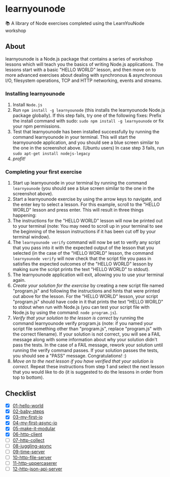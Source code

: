 # learnyounode
📚 A library of Node exercises completed using the LearnYouNode workshop

## About

learnyounode is a Node.js package that contains a series of workshop lessons which will teach you the basics of writing Node.js applications. The lessons start with a basic "HELLO WORLD" lesson, and then move on to more advanced exercises about dealing with synchronous & asynchronous I/O, filesystem operations, TCP and HTTP networking, events and streams.

### Installing learnyounode

1. Install `Node.js`
2. Run `npm install -g learnyounode` (this installs the learnyounode Node.js package globally). If this step fails, try one of the following fixes:
Prefix the install command with sudo: `sudo npm install -g learnyounode`
or
fix your npm permissions.
3. Test that learnyounode has been installed successfully by running the command learnyounode in your terminal. This will start the learnyounode application, and you should see a blue screen similar to the one in the screenshot above.
(Ubuntu users) In case step 3 fails, run `sudo apt-get install nodejs-legacy`
4. *profit!*

### Completing your first exercise

1. Start up learnyounode in your terminal by running the command `learnyounode` (you should see a blue screen similar to the one in the screenshot above).
2. Start a learnyounode exercise by using the arrow keys to navigate, and the enter key to select a lesson. For this example, scroll to the "HELLO WORLD" lesson and press enter. This will result in three things happening:
3. The instructions for the "HELLO WORLD" lesson will now be printed out to your terminal (note: You may need to scroll up in your terminal to see the beginning of the lesson instructions if it has been cut off by your terminal window).
4. The `learnyounode verify` command will now be set to verify any script that you pass into it with the expected output of the lesson that you selected (in the case of the "HELLO WORLD" lesson, the command `learnyounode verify` will now check that the script file you pass in satisfies the expected outcomes of the "HELLO WORLD" lesson by making sure the script prints the text "HELLO WORLD" to stdout).
5. The learnyounode application will exit, allowing you to use your terminal again.
6. *Create your solution for the exercise* by creating a new script file named "program.js" and following the instructions and hints that were printed out above for the lesson. For the "HELLO WORLD" lesson, your script "program.js" should have code in it that prints the text "HELLO WORLD" to stdout when run with Node.js (you can test your script file with Node.js by using the command: `node program.js`).
7. *Verify that your solution to the lesson is correct* by running the command learnyounode verify program.js (note: if you named your script file something other than "program.js", replace "program.js" with the correct filename). If your solution is not correct, you will see a FAIL message along with some information about why your solution didn't pass the tests. In the case of a FAIL message, rework your solution until running the verify command passes. If your solution passes the tests, you should see a "PASS" message. Congratulations! :)
8. *Move on to the next lesson if you have verified that your solution is correct.* Repeat these instructions from step 1 and select the next lesson that you would like to do (it is suggested to do the lessons in order from top to bottom).

## Checklist

- [x] [01-hello-world](01-hello-world)
- [x] [02-baby-steps](02-baby-steps)
- [x] [03-my-first-io](03-my-first-io)
- [x] [04-my-first-async-io](04-my-first-async-io)
- [x] [05-make-it-modular](05-make-it-modular)
- [x] [06-http-client](06-http-client)
- [ ] [07-http-collect](07-http-collect)
- [ ] [08-juggling-async](08-juggling-async)
- [ ] [09-time-server](09-time-server)
- [ ] [10-http-file-server](10-http-file-server)
- [ ] [11-http-uppercaserer](11-http-uppercaserer)
- [ ] [12-http-json-api-server](12-http-json-api-server)
